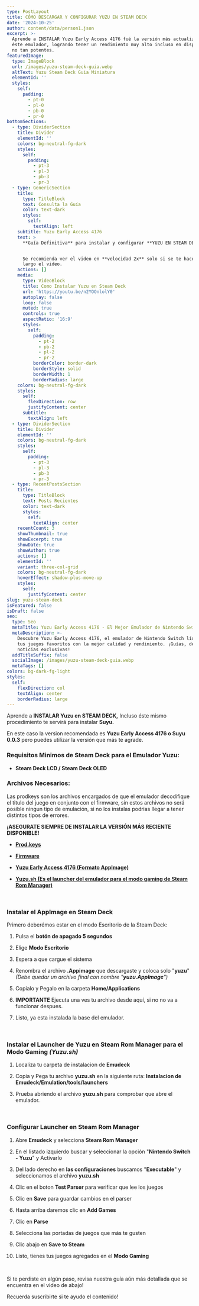 ```yaml
---
type: PostLayout
title: CÓMO DESCARGAR Y CONFIGURAR YUZU EN STEAM DECK
date: '2024-10-25'
author: content/data/person1.json
excerpt: >-
  Aprende a INSTALAR Yuzu Early Access 4176 fué la versión más actualizada de
  éste emulador, logrando tener un rendimiento muy alto incluso en dispositivos
  no tan potentes.
featuredImage:
  type: ImageBlock
  url: /images/yuzu-steam-deck-guia.webp
  altText: Yuzu Steam Deck Guia Miniatura
  elementId: ''
  styles:
    self:
      padding:
        - pt-0
        - pl-0
        - pb-0
        - pr-0
bottomSections:
  - type: DividerSection
    title: Divider
    elementId: ''
    colors: bg-neutral-fg-dark
    styles:
      self:
        padding:
          - pt-3
          - pl-3
          - pb-3
          - pr-3
  - type: GenericSection
    title:
      type: TitleBlock
      text: Consulta la Guía
      color: text-dark
      styles:
        self:
          textAlign: left
    subtitle: Yuzu Early Access 4176
    text: >
      **Guía Definitiva** para instalar y configurar **YUZU EN STEAM DECK**.


      Se recomienda ver el video en **velocidad 2x** solo si se te hace muy
      largo el video.
    actions: []
    media:
      type: VideoBlock
      title: Como Instalar Yuzu en Steam Deck
      url: 'https://youtu.be/n2YOOnlolY0'
      autoplay: false
      loop: false
      muted: true
      controls: true
      aspectRatio: '16:9'
      styles:
        self:
          padding:
            - pt-2
            - pb-2
            - pl-2
            - pr-2
          borderColor: border-dark
          borderStyle: solid
          borderWidth: 1
          borderRadius: large
    colors: bg-neutral-fg-dark
    styles:
      self:
        flexDirection: row
        justifyContent: center
      subtitle:
        textAlign: left
  - type: DividerSection
    title: Divider
    elementId: ''
    colors: bg-neutral-fg-dark
    styles:
      self:
        padding:
          - pt-3
          - pl-3
          - pb-3
          - pr-3
  - type: RecentPostsSection
    title:
      type: TitleBlock
      text: Posts Recientes
      color: text-dark
      styles:
        self:
          textAlign: center
    recentCount: 3
    showThumbnail: true
    showExcerpt: true
    showDate: true
    showAuthor: true
    actions: []
    elementId: ''
    variant: three-col-grid
    colors: bg-neutral-fg-dark
    hoverEffect: shadow-plus-move-up
    styles:
      self:
        justifyContent: center
slug: yuzu-steam-deck
isFeatured: false
isDraft: false
seo:
  type: Seo
  metaTitle: Yuzu Early Access 4176 - El Mejor Emulador de Nintendo Switch
  metaDescription: >-
    Descubre Yuzu Early Access 4176, el emulador de Nintendo Switch líder. Juega
    tus juegos favoritos con la mejor calidad y rendimiento. ¡Guías, descargas y
    noticias exclusivas!
  addTitleSuffix: false
  socialImage: /images/yuzu-steam-deck-guia.webp
  metaTags: []
colors: bg-dark-fg-light
styles:
  self:
    flexDirection: col
    textAlign: center
    borderRadius: large
---
```

Aprende a **INSTALAR Yuzu en STEAM DECK,** Incluso éste mismo procedimiento te servirá para instalar **Suyu.**

En este caso la version recomendada es **Yuzu Early Access 4176 o Suyu 0.0.3** pero puedes utilizar la versión que más te agrade.

### Requisitos Minimos de Steam Deck para el Emulador Yuzu:

*   **Steam Deck LCD / Steam Deck OLED**

### Archivos Necesarios:

Las prodkeys son los archivos encargados de que el emulador decodifique el titulo del juego en conjunto con el firmware, sin estos archivos no será posible ningun tipo de emulación, si no los instalas podrias llegar a tener distintos tipos de errores.

**¡ASEGURATE SIEMPRE DE INSTALAR LA VERSIÓN MÁS RECIENTE DISPONIBLE!**

*   [**Prod.keys**](/prodkeys)

*   [**Firmware**](/firmwares)

*   [**Yuzu Early Access 4176 (Formato AppImage)**](https://bit.ly/4eRK8tK)

*   [**Yuzu.sh (Es el launcher del emulador para el modo gaming de Steam Rom Manager)**](https://bit.ly/3NEh7ph)

<br>

### Instalar el AppImage en Steam Deck

Primero deberémos estar en el modo Escritorio de la Steam Deck:

1.  Pulsa el **botón de apagado 5 segundos**

2.  Elige **Modo Escritorio**

3.  Espera a que cargue el sistema

4.  Renombra el archivo **.Appimage** que descargaste y coloca solo "**yuzu**" *(Debe quedar un archivo final con nombre "**yuzu.AppImage**")*

5.  Copialo y Pegalo en la carpeta **Home/Applications** 

6.  **IMPORTANTE** Ejecuta una ves tu archivo desde aquí, si no no va a funcionar despues.

7.  Listo, ya esta instalada la base del emulador.

<br>

### Instalar el Launcher de Yuzu en Steam Rom Manager para el Modo Gaming *(Yuzu.sh)*

1.  Localiza tu carpeta de instalacion de **Emudeck**

2.  Copia y Pega tu archivo **yuzu.sh** en la siguiente ruta: **Instalacion de Emudeck/Emulation/tools/launchers**

3.  Prueba abriendo el archivo **yuzu.sh** para comprobar que abre el emulador.

<br>

### Configurar Launcher en Steam Rom Manager

1.  Abre **Emudeck** y selecciona **Steam Rom Manager**

2.  En el listado izquierdo buscar y seleccionar la opción "**Nintendo Switch - Yuzu**" y Activarlo

3.  Del lado derecho en **las configuraciones** buscamos "**Executable**" y seleccionamos el archivo **yuzu.sh**

4.  Clic en el boton **Test Parser** para verificar que lee los juegos

5.  Clic en **Save** para guardar cambios en el parser

6.  Hasta arriba daremos clic en **Add Games**

7.  Clic en **Parse**

8.  Selecciona las portadas de juegos que más te gusten

9.  Clic abajo en **Save to Steam**

10. Listo, tienes tus juegos agregados en el **Modo Gaming**

<br>

Si te perdiste en algún paso, revisa nuestra guía aún más detallada que se encuentra en el video de abajo!

Recuerda suscribirte si te ayudo el contenido!

